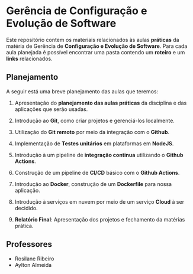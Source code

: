 # Gerência de Configuração e Evolução de Software

Este repositório contem os materiais relacionados às aulas **práticas** da matéria de Gerência de **Configuração e Evolução de Software**. Para cada aula planejada é possível encontrar uma pasta contendo um **roteiro** e um **links** relacionados.

## Planejamento

A seguir está uma breve planejamento das aulas que teremos:

1. Apresentação do **planejamento das aulas práticas** da disciplina e das aplicações que serão usadas.

2. Introdução ao **Git**, como criar projetos e gerenciá-los localmente.

3. Utilização do **Git remoto** por meio da integração com o **Github**.

4. Implementação de **Testes unitários** em plataformas em **NodeJS**.

5. Introdução à um pipeline de **integração continua** utilizando o **Github Actions**.

6. Construção de um pipeline de **CI/CD** básico com o **Github Actions**.

7. Introdução ao **Docker**, construção de um **Dockerfile** para nossa aplicação.

8. Introdução à serviços em nuvem por meio de um serviço **Cloud** à ser decidido.

9. **Relatório Final**: Apresentação dos projetos e fechamento da matérias prática.

## Professores

- Rosilane Ribeiro
- Aylton Almeida
